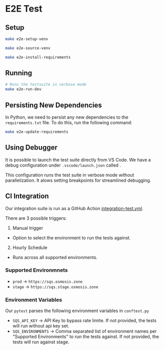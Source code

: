 # E2E Test

## Setup

```bash
make e2e-setup-venv

make e2e-source-venv

make e2e-install-requirements
```

## Running

```bash
# Runs the testsuite in verbose mode
make e2e-run-dev
```

## Persisting New Dependencies

In Python, we need to persist any new dependencies to the `requirements.txt` file. To do this, run the following command:

```bash
make e2e-update-requirements
```

## Using Debugger

It is possible to launch the test suite directly from VS Code.
We have a debug configuration under `.vscode/launch.json` called .

This configuration runs the test suite in verbose mode without parallelization.
It alows setting breakpoints for streamlined debugging.

## CI Integration

Our integration suite is run as a GitHub Action [integration-test.yml](https://github.com/osmosis-labs/sqs/blob/d53c34806bafe3162d493f3d51bffd439371a7a0/.github/workflows/integration-test.yml).

There are 3 possible triggers:

1. Manual trigger
* Option to select the environment to run the tests against.

2. Hourly Schedule
* Runs across all supported environments.

### Supported Environmnets

- `prod` -> `https://sqs.osmosis.zone`
- `stage` -> `https://sqs.stage.osmosis.zone`

### Environment Variables

Our `pytest` parses the following environment variables in `conftest.py`

- `SQS_API_KEY` -> API Key to bypass rate limite. If not provided, the tests will run without api key set.
- `SQS_ENVIRONMENTS` -> Comma separated list of environment names per "Supported Environments" to run the tests against. If not provided, the tests will run against stage.
